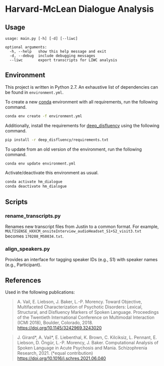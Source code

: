 # Harvard-McLean Dialogue Analysis

## Usage

```
usage: main.py [-h] [-d] [--liwc]

optional arguments:
  -h, --help   show this help message and exit
  -d, --debug  include debugging messages
  --liwc       export transcripts for LIWC analysis
```

## Environment

This project is written in Python 2.7. An exhaustive list of dependencies can be
found in `environment.yml`.

To create a new [conda](https://github.com/conda/conda) environment with all
requirements, run the following command.

```bash
conda env create -f environment.yml
```

Additionally, install the requirements for
[deep_disfluency](https://github.com/dsg-bielefeld/deep_disfluency)
using the following command.

```bash
pip install -r deep_disfluency/requirements.txt
```

To update from an old version of the environment, run the following command.

```bash
conda env update environment.yml
```

Activate/deactivate this environment as usual.

```bash
conda activate hm_dialogue
conda deactivate hm_dialogue
```

## Scripts

### rename_transcripts.py

Renames new transcript files from Justin to a common format. For example,
`MULTISENSE_HXXCM_onsiteInterview_audioHeadset_S1+S2_visit3.txt` becomes
`170208_MS0034.txt`.

### align_speakers.py

Provides an interface for tagging speaker IDs (e.g., S1) with speaker names
(e.g., Participant).

## References

Used in the following publications:

> A. Vail, E. Liebson, J. Baker, L.-P. Morency. Toward Objective, Multifaceted Characterization of Psychotic Disorders: Lexical, Structural, and Disfluency Markers of Spoken Language. Proceedings of the Twentieth International Conference on Multimodal Interaction (ICMI 2018), Boulder, Colorado, 2018. https://doi.org/10.1145/3242969.3243020

> J. Girard*, A. Vail*, E. Liebenthal, K. Brown, C. Kilciksiz, L. Pennant, E. Liebson, D. Öngür, L.-P. Morency, J. Baker. Computational Analysis of Spoken Language in Acute Psychosis and Mania. Schizophrenia Research, 2021. (*equal contribution) https://doi.org/10.1016/j.schres.2021.06.040
